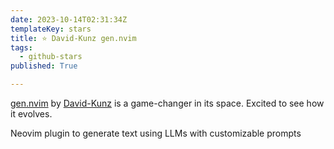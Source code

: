 ```yaml
---
date: 2023-10-14T02:31:34Z
templateKey: stars
title: ⭐ David-Kunz gen.nvim
tags:
  - github-stars
published: True

---
```


[gen.nvim](https://github.com/David-Kunz/gen.nvim) by [David-Kunz](https://github.com/David-Kunz) is a game-changer in its space. Excited to see how it evolves.

Neovim plugin to generate text using LLMs with customizable prompts
